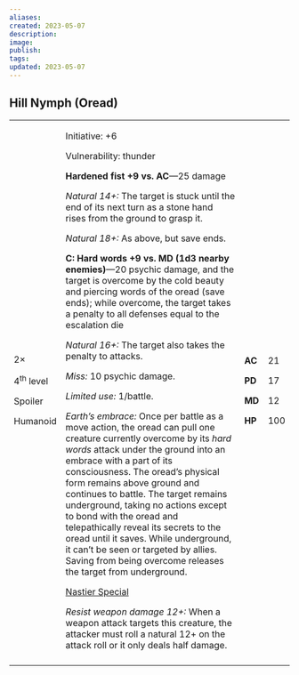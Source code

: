 ```yaml
---
aliases: 
created: 2023-05-07
description: 
image: 
publish: 
tags: 
updated: 2023-05-07
---
```


## Hill Nymph (Oread)

<table>
<colgroup>
<col style="width: 16%" />
<col style="width: 71%" />
<col style="width: 5%" />
<col style="width: 6%" />
</colgroup>
<tbody>
<tr class="odd">
<td><p>2×</p>
<p>4<sup>th</sup> level</p>
<p>Spoiler</p>
<p>Humanoid</p></td>
<td><p>Initiative: +6</p>
<p>Vulnerability: thunder</p>
<p><strong>Hardened fist +9 vs. AC</strong>—25 damage</p>
<p><em>Natural 14+:</em> The target is stuck until the end of its next
turn as a stone hand rises from the ground to grasp it.</p>
<p><em>Natural 18+:</em> As above, but save ends.</p>
<p><strong>C: Hard words +9 vs. MD (1d3 nearby enemies)</strong>—20
psychic damage, and the target is overcome by the cold beauty and
piercing words of the oread (save ends); while overcome, the target
takes a penalty to all defenses equal to the escalation die</p>
<p><em>Natural 16+:</em> The target also takes the penalty to
attacks.</p>
<p><em>Miss:</em> 10 psychic damage.</p>
<p><em>Limited use:</em> 1/battle.</p>
<p><em>Earth’s embrace:</em> Once per battle as a move action, the oread
can pull one creature currently overcome by its <em>hard words</em>
attack under the ground into an embrace with a part of its
consciousness. The oread’s physical form remains above ground and
continues to battle. The target remains underground, taking no actions
except to bond with the oread and telepathically reveal its secrets to
the oread until it saves. While underground, it can’t be seen or
targeted by allies. Saving from being overcome releases the target from
underground.</p>
<p><u>Nastier Special</u></p>
<p><em>Resist weapon damage 12+:</em> When a weapon attack targets this
creature, the attacker must roll a natural 12+ on the attack roll or it
only deals half damage.</p></td>
<td><p><strong>AC</strong></p>
<p><strong>PD</strong></p>
<p><strong>MD</strong></p>
<p><strong>HP</strong></p></td>
<td><p>21</p>
<p>17</p>
<p>12</p>
<p>100</p></td>
</tr>
<tr class="even">
<td></td>
<td></td>
<td></td>
<td></td>
</tr>
</tbody>
</table>

